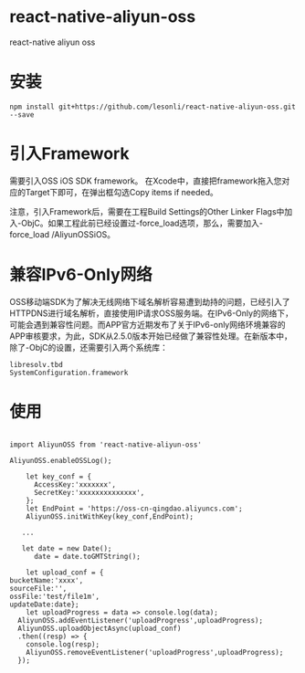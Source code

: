 # react-native-aliyun-oss

react-native aliyun oss

# 安装
```
npm install git+https://github.com/lesonli/react-native-aliyun-oss.git --save
```
# 引入Framework

需要引入OSS iOS SDK framework。
在Xcode中，直接把framework拖入您对应的Target下即可，在弹出框勾选Copy items if needed。

注意，引入Framework后，需要在工程Build Settings的Other Linker Flags中加入-ObjC。如果工程此前已经设置过-force_load选项，那么，需要加入-force_load <framework path>/AliyunOSSiOS。

# 兼容IPv6-Only网络

OSS移动端SDK为了解决无线网络下域名解析容易遭到劫持的问题，已经引入了HTTPDNS进行域名解析，直接使用IP请求OSS服务端。在IPv6-Only的网络下，可能会遇到兼容性问题。而APP官方近期发布了关于IPv6-only网络环境兼容的APP审核要求，为此，SDK从2.5.0版本开始已经做了兼容性处理。在新版本中，除了-ObjC的设置，还需要引入两个系统库：
```
libresolv.tbd
SystemConfiguration.framework
```

# 使用

```

import AliyunOSS from 'react-native-aliyun-oss'

AliyunOSS.enableOSSLog();

    let key_conf = {
      AccessKey:'xxxxxxx',
      SecretKey:'xxxxxxxxxxxxxx',
    };
    let EndPoint = 'https://oss-cn-qingdao.aliyuncs.com'; 
    AliyunOSS.initWithKey(key_conf,EndPoint);
    
   ...
   
   let date = new Date();
      date = date.toGMTString();
 
    let upload_conf = {
bucketName:'xxxx',
sourceFile:'',
ossFile:'test/file1m',
updateDate:date};
    let uploadProgress = data => console.log(data);
  AliyunOSS.addEventListener('uploadProgress',uploadProgress);
  AliyunOSS.uploadObjectAsync(upload_conf)
  .then((resp) => {
    console.log(resp);
    AliyunOSS.removeEventListener('uploadProgress',uploadProgress);
  });
```
